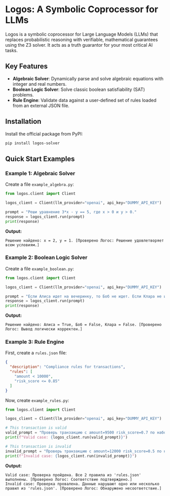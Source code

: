 # Logos: A Symbolic Coprocessor for LLMs

Logos is a symbolic coprocessor for Large Language Models (LLMs) that replaces probabilistic reasoning with verifiable, mathematical guarantees using the Z3 solver. It acts as a truth guarantor for your most critical AI tasks.

## Key Features

*   **Algebraic Solver**: Dynamically parse and solve algebraic equations with integer and real numbers.
*   **Boolean Logic Solver**: Solve classic boolean satisfiability (SAT) problems.
*   **Rule Engine**: Validate data against a user-defined set of rules loaded from an external JSON file.

## Installation

Install the official package from PyPI:

```bash
pip install logos-solver
```

## Quick Start Examples

### Example 1: Algebraic Solver

Create a file `example_algebra.py`:

```python
from logos.client import Client

logos_client = Client(llm_provider="openai", api_key="DUMMY_API_KEY")

prompt = "Реши уравнение 3*x - y == 5, где x > 0 и y > 0."
response = logos_client.run(prompt)
print(response)
```
**Output:**
```
Решение найдено: x = 2, y = 1. [Проверено Логос: Решение удовлетворяет всем условиям.]
```

### Example 2: Boolean Logic Solver

Create a file `example_boolean.py`:
```python
from logos.client import Client

logos_client = Client(llm_provider="openai", api_key="DUMMY_API_KEY")

prompt = "Если Алиса идет на вечеринку, то Боб не идет. Если Клара не идет, то Алиса идет. Клара точно не пойдет. Кто в итоге пойдет на вечеринку?"
response = logos_client.run(prompt)
print(response)
```
**Output:**
```
Решение найдено: Алиса = True, Боб = False, Клара = False. [Проверено Логос: Вывод логически корректен.]
```

### Example 3: Rule Engine

First, create a `rules.json` file:
```json
{
  "description": "Compliance rules for transactions",
  "rules": [
    "amount < 10000",
    "risk_score <= 0.85"
  ]
}
```
Now, create `example_rules.py`:
```python
from logos.client import Client

logos_client = Client(llm_provider="openai", api_key="DUMMY_API_KEY")

# This transaction is valid
valid_prompt = "Проверь транзакцию с amount=9500 risk_score=0.7 по набору правил 'rules.json'"
print(f"Valid case: {logos_client.run(valid_prompt)}")

# This transaction is invalid
invalid_prompt = "Проверь транзакцию с amount=12000 risk_score=0.5 по набору правил 'rules.json'"
print(f"Invalid case: {logos_client.run(invalid_prompt)}")
```
**Output:**
```
Valid case: Проверка пройдена. Все 2 правила из 'rules.json' выполнены. [Проверено Логос: Соответствие подтверждено.]
Invalid case: Проверка провалена. Данные нарушают одно или несколько правил из 'rules.json'. [Проверено Логос: Обнаружено несоответствие.]
```
```
